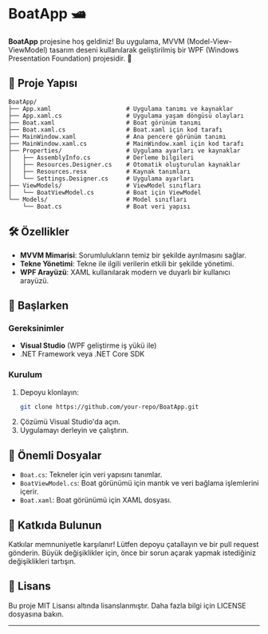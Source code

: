# BoatApp 🛥️

**BoatApp** projesine hoş geldiniz! Bu uygulama, MVVM (Model-View-ViewModel) tasarım deseni kullanılarak geliştirilmiş bir WPF (Windows Presentation Foundation) projesidir. 🚀

## 📂 Proje Yapısı

```
BoatApp/
├── App.xaml                     # Uygulama tanımı ve kaynaklar
├── App.xaml.cs                  # Uygulama yaşam döngüsü olayları
├── Boat.xaml                    # Boat görünüm tanımı
├── Boat.xaml.cs                 # Boat.xaml için kod tarafı
├── MainWindow.xaml              # Ana pencere görünüm tanımı
├── MainWindow.xaml.cs           # MainWindow.xaml için kod tarafı
├── Properties/                  # Uygulama ayarları ve kaynaklar
│   ├── AssemblyInfo.cs          # Derleme bilgileri
│   ├── Resources.Designer.cs    # Otomatik oluşturulan kaynaklar
│   ├── Resources.resx           # Kaynak tanımları
│   └── Settings.Designer.cs     # Uygulama ayarları
├── ViewModels/                  # ViewModel sınıfları
│   └── BoatViewModel.cs         # Boat için ViewModel
└── Models/                      # Model sınıfları
    └── Boat.cs                  # Boat veri yapısı
```

## 🛠️ Özellikler

- **MVVM Mimarisi**: Sorumlulukların temiz bir şekilde ayrılmasını sağlar.
- **Tekne Yönetimi**: Tekne ile ilgili verilerin etkili bir şekilde yönetimi.
- **WPF Arayüzü**: XAML kullanılarak modern ve duyarlı bir kullanıcı arayüzü.

## 🚀 Başlarken

### Gereksinimler

- **Visual Studio** (WPF geliştirme iş yükü ile)
- .NET Framework veya .NET Core SDK

### Kurulum

1. Depoyu klonlayın:
   ```bash
   git clone https://github.com/your-repo/BoatApp.git
   ```
2. Çözümü Visual Studio'da açın.
3. Uygulamayı derleyin ve çalıştırın.

## 📁 Önemli Dosyalar

- `Boat.cs`: Tekneler için veri yapısını tanımlar.
- `BoatViewModel.cs`: Boat görünümü için mantık ve veri bağlama işlemlerini içerir.
- `Boat.xaml`: Boat görünümü için XAML dosyası.

## 🤝 Katkıda Bulunun

Katkılar memnuniyetle karşılanır! Lütfen depoyu çatallayın ve bir pull request gönderin. Büyük değişiklikler için, önce bir sorun açarak yapmak istediğiniz değişiklikleri tartışın.

## 📜 Lisans

Bu proje MIT Lisansı altında lisanslanmıştır. Daha fazla bilgi için LICENSE dosyasına bakın.

---


